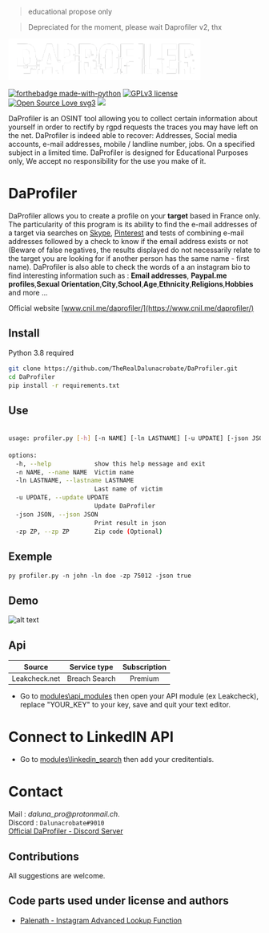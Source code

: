 > educational propose only

> Depreciated for the moment, please wait Daprofiler v2, thx

![alt text](./files/logo.png)

[![forthebadge made-with-python](http://ForTheBadge.com/images/badges/made-with-python.svg)](https://www.python.org/)
[![GPLv3 license](https://img.shields.io/badge/License-GPLv3-blue.svg)](http://perso.crans.org/besson/LICENSE.html) [![Open Source Love svg3](https://badges.frapsoft.com/os/v3/open-source.svg?v=103)](https://github.com/TheRealDalunacrobate/daprofiler)
![](https://visitor-badge.laobi.icu/badge?page_id=TheRealDalunacrobate.daprofiler)



DaProfiler is an OSINT tool allowing you to collect certain information about yourself in order to rectify by rgpd requests the traces you may have left on the net.
DaProfiler is indeed able to recover: Addresses, Social media accounts, e-mail addresses, mobile / landline number, jobs. On a specified subject in a limited time.
DaProfiler is designed for Educational Purposes only, We accept no responsibility for the use you make of it.

# DaProfiler

DaProfiler allows you to create a profile on your **target** based in France only.
The particularity of this program is its ability to find the e-mail addresses of a target via searches on [Skype](https://www.skype.com/), [Pinterest](https://www.pinterest.com) and tests of combining e-mail addresses followed by a check to know if the email address exists or not (Beware of false negatives, the results displayed do not necessarily relate to the target you are looking for if another person has the same name - first name). DaProfiler is also able to check the words of a an instagram bio to find interesting information such as : **Email addresses**, **Paypal.me profiles**,**Sexual Orientation**,**City**,**School**,**Age**,**Ethnicity**,**Religions**,**Hobbies** and more ...

Official website [www.cnil.me/daprofiler/](https://www.cnil.me/daprofiler/)

## Install

Python 3.8 required
```bash
git clone https://github.com/TheRealDalunacrobate/DaProfiler.git
cd DaProfiler
pip install -r requirements.txt
```
## Use

```bash

usage: profiler.py [-h] [-n NAME] [-ln LASTNAME] [-u UPDATE] [-json JSON] [-zp ZP]

options:
  -h, --help            show this help message and exit
  -n NAME, --name NAME  Victim name
  -ln LASTNAME, --lastname LASTNAME
                        Last name of victim
  -u UPDATE, --update UPDATE
                        Update DaProfiler
  -json JSON, --json JSON
                        Print result in json
  -zp ZP, --zp ZP       Zip code (Optional)
```
## Exemple
```
py profiler.py -n john -ln doe -zp 75012 -json true
```
## Demo
![alt text](https://i.ibb.co/XSzG90S/Capture-censored.jpg)

## Api

| Source | Service type | Subscription |
| :----: | :----------: | :----------: |
| Leakcheck.net | Breach Search | Premium | 

+ Go to [modules\api_modules](https://github.com/TheRealDalunacrobate/DaProfiler/tree/main/modules/api_modules) then open your API module (ex Leakcheck), replace "YOUR_KEY" to your key, save and quit your text editor.


# Connect to LinkedIN API
+ Go to [modules\linkedin_search](https://github.com/daprofiler/DaProfiler/blob/main/modules/linkedin_search.py) then add your creditentials.

# Contact
Mail : _daluna_pro@protonmail.ch_. <br>
Discord : `Dalunacrobate#9010` <br>
[Official DaProfiler - Discord Server](https://discord.gg/x33VN6Pkea)


## Contributions
All suggestions are welcome.

## Code parts used under license and authors
+ [Palenath - Instagram Advanced Lookup Function](https://github.com/megadose/toutatis)
